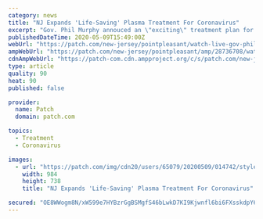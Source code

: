 ```yaml
---
category: news
title: "NJ Expands 'Life-Saving' Plasma Treatment For Coronavirus"
excerpt: "Gov. Phil Murphy annouced an \"exciting\" treatment plan for COVD-19. Here are the latest updates on the coronavirus crisis in NJ."
publishedDateTime: 2020-05-09T15:49:00Z
webUrl: "https://patch.com/new-jersey/pointpleasant/watch-live-gov-phil-murphy-issues-nj-coronavirus-update-5-9-20"
ampWebUrl: "https://patch.com/new-jersey/pointpleasant/amp/28736708/watch-live-gov-phil-murphy-issues-nj-coronavirus-update-5-9-20"
cdnAmpWebUrl: "https://patch-com.cdn.ampproject.org/c/s/patch.com/new-jersey/pointpleasant/amp/28736708/watch-live-gov-phil-murphy-issues-nj-coronavirus-update-5-9-20"
type: article
quality: 90
heat: 90
published: false

provider:
  name: Patch
  domain: patch.com

topics:
  - Treatment
  - Coronavirus

images:
  - url: "https://patch.com/img/cdn20/users/65079/20200509/014742/styles/patch_image/public/thomas-costello-murphycovid0508q___09134733507.jpg?width=984"
    width: 984
    height: 738
    title: "NJ Expands 'Life-Saving' Plasma Treatment For Coronavirus"

secured: "OE8WWogm8N/xW599e7HYBzrGgBSMgfS46bLwkD7KI9Kjwnfl6bi6FXsskdpY6/BvivMuAIfxtdkv1lrRgGDGnIWcmGZ3KglDfpP3ag4LJjkh+dkwpnSM39UdLx4QyWVJAznXzO6z0HMV+V0Kie7b/rmz4zvhgWn+guV9pITXxQlhZAi6Oljc5ZUbP94ISGk3nax2tLZPkfcb38vJIYLkV+2ODmHQXOPgISBe0Wyn3soW4pdoQ8wI1Vbigu24irZ0zW6aaLTQCa/ayRmxIy5trZkJQY2gBXtGVwMpkWsmEn9D4jFlZfasZxVr/e2bOqsgDODZjjCdKm0nZpa8hdvAURvLg6t/n6lF+Q9/fxoOBTHwcgLFwk/rCrIGc4QZiixkGHIRi/Q9XMlalCQ/dkpmPxDD+feImfI0Uo9e/Cmkh3gYn9faafDzgSMvMvB8aASQUIIxu44XaFdSg5NBF5RXrqTN0EnQAUNDJBVmoEtXiZw=;jmUnobskFeShC6i5BDY0Aw=="
---
```


